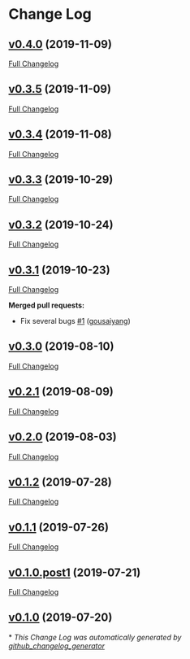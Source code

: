 # Change Log

## [v0.4.0](https://github.com/JarryShaw/poseur/tree/v0.4.0) (2019-11-09)
[Full Changelog](https://github.com/JarryShaw/poseur/compare/v0.3.5...v0.4.0)

## [v0.3.5](https://github.com/JarryShaw/poseur/tree/v0.3.5) (2019-11-09)
[Full Changelog](https://github.com/JarryShaw/poseur/compare/v0.3.4...v0.3.5)

## [v0.3.4](https://github.com/JarryShaw/poseur/tree/v0.3.4) (2019-11-08)
[Full Changelog](https://github.com/JarryShaw/poseur/compare/v0.3.3...v0.3.4)

## [v0.3.3](https://github.com/JarryShaw/poseur/tree/v0.3.3) (2019-10-29)
[Full Changelog](https://github.com/JarryShaw/poseur/compare/v0.3.2...v0.3.3)

## [v0.3.2](https://github.com/JarryShaw/poseur/tree/v0.3.2) (2019-10-24)
[Full Changelog](https://github.com/JarryShaw/poseur/compare/v0.3.1...v0.3.2)

## [v0.3.1](https://github.com/JarryShaw/poseur/tree/v0.3.1) (2019-10-23)
[Full Changelog](https://github.com/JarryShaw/poseur/compare/v0.3.0...v0.3.1)

**Merged pull requests:**

- Fix several bugs [\#1](https://github.com/JarryShaw/poseur/pull/1) ([gousaiyang](https://github.com/gousaiyang))

## [v0.3.0](https://github.com/JarryShaw/poseur/tree/v0.3.0) (2019-08-10)
[Full Changelog](https://github.com/JarryShaw/poseur/compare/v0.2.1...v0.3.0)

## [v0.2.1](https://github.com/JarryShaw/poseur/tree/v0.2.1) (2019-08-09)
[Full Changelog](https://github.com/JarryShaw/poseur/compare/v0.2.0...v0.2.1)

## [v0.2.0](https://github.com/JarryShaw/poseur/tree/v0.2.0) (2019-08-03)
[Full Changelog](https://github.com/JarryShaw/poseur/compare/v0.1.2...v0.2.0)

## [v0.1.2](https://github.com/JarryShaw/poseur/tree/v0.1.2) (2019-07-28)
[Full Changelog](https://github.com/JarryShaw/poseur/compare/v0.1.1...v0.1.2)

## [v0.1.1](https://github.com/JarryShaw/poseur/tree/v0.1.1) (2019-07-26)
[Full Changelog](https://github.com/JarryShaw/poseur/compare/v0.1.0.post1...v0.1.1)

## [v0.1.0.post1](https://github.com/JarryShaw/poseur/tree/v0.1.0.post1) (2019-07-21)
[Full Changelog](https://github.com/JarryShaw/poseur/compare/v0.1.0...v0.1.0.post1)

## [v0.1.0](https://github.com/JarryShaw/poseur/tree/v0.1.0) (2019-07-20)


\* *This Change Log was automatically generated by [github_changelog_generator](https://github.com/skywinder/Github-Changelog-Generator)*